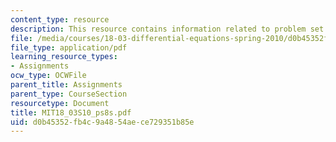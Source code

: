 ```yaml
---
content_type: resource
description: This resource contains information related to problem set 8.
file: /media/courses/18-03-differential-equations-spring-2010/d0b45352fb4c9a4854aece729351b85e_MIT18_03S10_ps8s.pdf
file_type: application/pdf
learning_resource_types:
- Assignments
ocw_type: OCWFile
parent_title: Assignments
parent_type: CourseSection
resourcetype: Document
title: MIT18_03S10_ps8s.pdf
uid: d0b45352-fb4c-9a48-54ae-ce729351b85e
---
```

